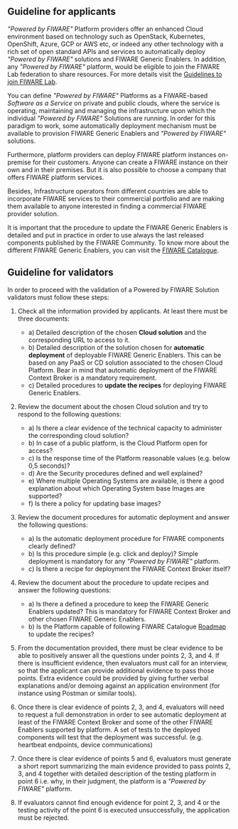 ## Guideline for applicants

_"Powered by FIWARE"_ Platform providers offer an enhanced Cloud environment based on technology such as OpenStack,
Kubernetes, OpenShift, Azure, GCP or AWS etc, or indeed any other technology with a rich set of open standard APIs and
services to automatically deploy _"Powered by FIWARE"_ solutions and FIWARE Generic Enablers. In addition, any _"Powered
by FIWARE"_ platform, would be eligible to join the FIWARE Lab federation to share resources. For more details visit the
[Guidelines to join FIWARE Lab](https://join-fiware-lab-guide.readthedocs.io/en/latest).

You can define _"Powered by FIWARE"_ Platforms as a FIWARE-based _Software as a Service_ on private and public clouds,
where the service is operating, maintaining and managing the infrastructure upon which the individual _"Powered by
FIWARE"_ Solutions are running. In order for this paradigm to work, some automatically deployment mechanism must be
available to provision FIWARE Generic Enablers and _"Powered by FIWARE"_ solutions.

Furthermore, platform providers can deploy FIWARE platform instances on-premise for their customers. Anyone can create a
FIWARE instance on their own and in their premises. But it is also possible to choose a company that offers FIWARE
platform services.

Besides, Infrastructure operators from different countries are able to incorporate FIWARE services to their commercial
portfolio and are making them available to anyone interested in finding a commercial FIWARE provider solution.

It is important that the procedure to update the FIWARE Generic Enablers is detailed and put in practice in order to use
always the last released components published by the FIWARE Community. To know more about the different FIWARE Generic
Enablers, you can visit the [FIWARE Catalogue](https://www.fiware.org/developers/catalogue/).

## Guideline for validators

In order to proceed with the validation of a Powered by FIWARE Solution validators must follow these steps:

1. Check all the information provided by applicants. At least there must be three documents:

    - a) Detailed description of the chosen **Cloud solution** and the corresponding URL to access to it.
    - b) Detailed description of the solution chosen for **automatic deployment** of deployable FIWARE Generic Enablers.
      This can be based on any PaaS or CD solution associated to the chosen Cloud Platform. Bear in mind that automatic
      deployment of the FIWARE Context Broker is a mandatory requirement.
    - c) Detailed procedures to **update the recipes** for deploying FIWARE Generic Enablers.

2. Review the document about the chosen Cloud solution and try to respond to the following questions:

    - a) Is there a clear evidence of the technical capacity to administer the corresponding cloud solution?
    - b) In case of a public platform, is the Cloud Platform open for access?
    - c) Is the response time of the Platform reasonable values (e.g. below 0,5 seconds)?
    - d) Are the Security procedures defined and well explained?
    - e) Where multiple Operating Systems are available, is there a good explanation about which Operating System base
      Images are supported?
    - f) Is there a policy for updating base images?

3. Review the document procedures for automatic deployment and answer the following questions:

    - a) Is the automatic deployment procedure for FIWARE components clearly defined?
    - b) Is this procedure simple (e.g. click and deploy)? Simple deployment is mandatory for any _"Powered by FIWARE"_
      platform.
    - c) Is there a recipe for deployment the FIWARE Context Broker itself?

4. Review the document about the procedure to update recipes and answer the following questions:

    - a) Is there a defined a procedure to keep the FIWARE Generic Enablers updated? This is mandatory for FIWARE
      Context Broker and other chosen FIWARE Generic Enablers.
    - b) Is the Platform capable of following FIWARE Catalogue
      [Roadmap](https://github.com/FIWARE/catalogue/blob/master/roadmap.md) to update the recipes?

5. From the documentation provided, there must be clear evidence to be able to positively answer all the questions under
   points 2, 3, and 4. If there is insufficient evidence, then evaluators must call for an interview, so that the
   applicant can provide additional evidence to pass those points. Extra evidence could be provided by giving further
   verbal explanations and/or demoing against an application environment (for instance using Postman or similar tools).

6. Once there is clear evidence of points 2, 3, and 4, evaluators will need to request a full demonstration in order to
   see automatic deployment at least of the FIWARE Context Broker and some of the other FIWARE Enablers supported by
   platform. A set of tests to the deployed components will test that the deployment was successful. (e.g. heartbeat
   endpoints, device communications)

7. Once there is clear evidence of points 5 and 6, evaluators must generate a short report summarizing the main evidence
   provided to pass points 2, 3, and 4 together with detailed description of the testing platform in point 6 i.e. why,
   in their judgment, the platform is a _"Powered by FIWARE"_ platform.

8. If evaluators cannot find enough evidence for point 2, 3, and 4 or the testing activity of the point 6 is executed
   unsuccessfully, the application must be rejected.
